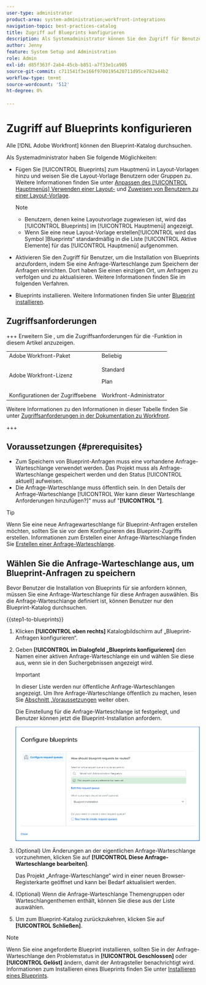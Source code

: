 ```yaml
---
user-type: administrator
product-area: system-administration;workfront-integrations
navigation-topic: best-practices-catalog
title: Zugriff auf Blueprints konfigurieren
description: Als Systemadministrator können Sie den Zugriff für Benutzer aktivieren, um die Installation von Blueprints anzufordern, indem Sie eine Anfrage-Warteschlange zum Speichern der Anfragen einrichten. Dort haben Sie einen einzigen Ort, um Anfragen zu verfolgen und zu aktualisieren.
author: Jenny
feature: System Setup and Administration
role: Admin
exl-id: d85f363f-2ab4-45cb-b851-a7f33e1ca905
source-git-commit: c711541f3e166f9700195420711d95ce782a44b2
workflow-type: tm+mt
source-wordcount: '512'
ht-degree: 0%

---
```


# Zugriff auf Blueprints konfigurieren

Alle [!DNL Adobe Workfront] können den Blueprint-Katalog durchsuchen.

Als Systemadministrator haben Sie folgende Möglichkeiten:

* Fügen Sie [!UICONTROL Blueprints] zum Hauptmenü in Layout-Vorlagen hinzu und weisen Sie die Layout-Vorlage Benutzern oder Gruppen zu. Weitere Informationen finden Sie unter [Anpassen des [!UICONTROL Hauptmenüs] Verwenden einer Layout-](/help/quicksilver/administration-and-setup/customize-workfront/use-layout-templates/customize-main-menu.md) und [Zuweisen von Benutzern zu einer Layout-Vorlage](/help/quicksilver/administration-and-setup/customize-workfront/use-layout-templates/assign-users-to-layout-template.md).

  >[!NOTE]
  >
  >* Benutzern, denen keine Layoutvorlage zugewiesen ist, wird das [!UICONTROL Blueprints] im [!UICONTROL Hauptmenü] angezeigt.
  >* Wenn Sie eine neue Layout-Vorlage erstellen[!UICONTROL  wird das Symbol ]Blueprints“ standardmäßig in die Liste [!UICONTROL Aktive Elemente] für das [!UICONTROL Hauptmenü] aufgenommen.


* Aktivieren Sie den Zugriff für Benutzer, um die Installation von Blueprints anzufordern, indem Sie eine Anfrage-Warteschlange zum Speichern der Anfragen einrichten. Dort haben Sie einen einzigen Ort, um Anfragen zu verfolgen und zu aktualisieren. Weitere Informationen finden Sie im folgenden Verfahren.
* Blueprints installieren. Weitere Informationen finden Sie unter [Blueprint installieren](../../administration-and-setup/blueprints/blueprints-install.md).

## Zugriffsanforderungen

+++ Erweitern Sie , um die Zugriffsanforderungen für die -Funktion in diesem Artikel anzuzeigen.

<table style="table-layout:auto"> 
 <col> 
 <col> 
 <tbody> 
  <tr> 
   <td role="rowheader">Adobe Workfront-Paket</td> 
   <td>Beliebig</td> 
  </tr> 
  <tr> 
   <td role="rowheader">Adobe Workfront-Lizenz</td> 
   <td>
   <p>Standard</p>
   <p>Plan</p></td> 
  </tr> 
  <tr> 
   <td role="rowheader">Konfigurationen der Zugriffsebene</td> 
   <td>Workfront-Administrator </td> 
  </tr> 
 </tbody> 
</table>

Weitere Informationen zu den Informationen in dieser Tabelle finden Sie unter [Zugriffsanforderungen in der Dokumentation zu Workfront](/help/quicksilver/administration-and-setup/add-users/access-levels-and-object-permissions/access-level-requirements-in-documentation.md).

+++

## Voraussetzungen {#prerequisites}

* Zum Speichern von Blueprint-Anfragen muss eine vorhandene Anfrage-Warteschlange verwendet werden. Das Projekt muss als Anfrage-Warteschlange gespeichert werden und den Status [!UICONTROL aktuell] aufweisen.
* Die Anfrage-Warteschlange muss öffentlich sein. In den Details der Anfrage-Warteschlange [!UICONTROL Wer kann dieser Warteschlange Anforderungen hinzufügen?]&quot; muss auf &quot;**[!UICONTROL &quot;]**.

>[!TIP]
>
>Wenn Sie eine neue Anfragewarteschlange für Blueprint-Anfragen erstellen möchten, sollten Sie sie vor dem Konfigurieren des Blueprint-Zugriffs erstellen. Informationen zum Erstellen einer Anfrage-Warteschlange finden Sie [Erstellen einer Anfrage-Warteschlange](../../manage-work/requests/create-and-manage-request-queues/create-request-queue.md).

## Wählen Sie die Anfrage-Warteschlange aus, um Blueprint-Anfragen zu speichern

Bevor Benutzer die Installation von Blueprints für sie anfordern können, müssen Sie eine Anfrage-Warteschlange für diese Anfragen auswählen. Bis die Anfrage-Warteschlange definiert ist, können Benutzer nur den Blueprint-Katalog durchsuchen.

{{step1-to-blueprints}}

1. Klicken **[!UICONTROL oben rechts]** Katalogbildschirm auf „Blueprint-Anfragen konfigurieren“.

   <!--
   <li value="3" data-mc-conditions="QuicksilverOrClassic.Draft mode"> <p>In the <strong>Configure blueprints</strong> dialog, ensure that the <strong>Configure request queues</strong> tab is selected.</p> </li>
   -->

1. Geben **[!UICONTROL im Dialogfeld „Blueprints konfigurieren]** den Namen einer aktiven Anfrage-Warteschlange ein und wählen Sie diese aus, wenn sie in den Suchergebnissen angezeigt wird.

   >[!IMPORTANT]
   >
   >In dieser Liste werden nur öffentliche Anfrage-Warteschlangen angezeigt. Um Ihre Anfrage-Warteschlange öffentlich zu machen, lesen Sie [ Abschnitt „Voraussetzungen](#prerequisites) weiter oben.

   Die Einstellung für die Anfrage-Warteschlange ist festgelegt, und Benutzer können jetzt die Blueprint-Installation anfordern.

   ![Anfrage-Warteschlange konfigurieren](assets/Blueprints_access_setup_request_queue.png)

1. (Optional) Um Änderungen an der eigentlichen Anfrage-Warteschlange vorzunehmen, klicken Sie auf **[!UICONTROL Diese Anfrage-Warteschlange bearbeiten]**.

   Das Projekt „Anfrage-Warteschlange“ wird in einer neuen Browser-Registerkarte geöffnet und kann bei Bedarf aktualisiert werden.

1. (Optional) Wenn die Anfrage-Warteschlange Themengruppen oder Warteschlangenthemen enthält, können Sie diese aus der Liste auswählen.
1. Um zum Blueprint-Katalog zurückzukehren, klicken Sie auf **[!UICONTROL Schließen]**.

>[!NOTE]
>
>Wenn Sie eine angeforderte Blueprint installieren, sollten Sie in der Anfrage-Warteschlange den Problemstatus in **[!UICONTROL Geschlossen]** oder **[!UICONTROL Gelöst]** ändern, damit der Antragsteller benachrichtigt wird. Informationen zum Installieren eines Blueprints finden Sie unter [Installieren eines Blueprints](../../administration-and-setup/blueprints/blueprints-install.md).
